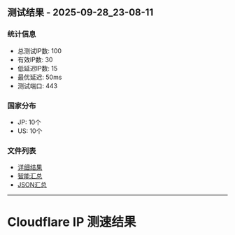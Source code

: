 
## 测试结果 - 2025-09-28_23-08-11

### 统计信息
- 总测试IP数: 100
- 有效IP数: 30
- 低延迟IP数: 15
- 最优延迟: 50ms
- 测试端口: 443

### 国家分布
- JP: 10个
- US: 10个

### 文件列表
- [详细结果](results/qualified_ips_2025-09-28_23-08-11.txt)
- [智能汇总](results/cf_smart_summary_2025-09-28_23-08-11.txt)
- [JSON汇总](results/summary_2025-09-28_23-08-11.json)

---

# Cloudflare IP 测速结果

